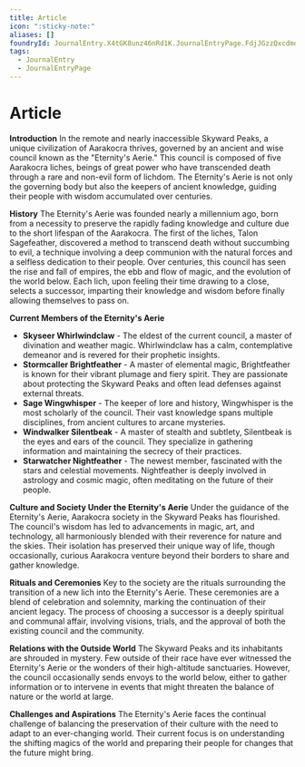 ```yaml
---
title: Article
icon: ":sticky-note:"
aliases: []
foundryId: JournalEntry.X4tGK8unz46nRd1K.JournalEntryPage.FdjJGzzQxcdmdLWX
tags:
  - JournalEntry
  - JournalEntryPage
---
```


# Article
**Introduction** In the remote and nearly inaccessible Skyward Peaks, a unique civilization of Aarakocra thrives, governed by an ancient and wise council known as the "Eternity's Aerie." This council is composed of five Aarakocra liches, beings of great power who have transcended death through a rare and non-evil form of lichdom. The Eternity's Aerie is not only the governing body but also the keepers of ancient knowledge, guiding their people with wisdom accumulated over centuries.

**History** The Eternity's Aerie was founded nearly a millennium ago, born from a necessity to preserve the rapidly fading knowledge and culture due to the short lifespan of the Aarakocra. The first of the liches, Talon Sagefeather, discovered a method to transcend death without succumbing to evil, a technique involving a deep communion with the natural forces and a selfless dedication to their people. Over centuries, this council has seen the rise and fall of empires, the ebb and flow of magic, and the evolution of the world below. Each lich, upon feeling their time drawing to a close, selects a successor, imparting their knowledge and wisdom before finally allowing themselves to pass on.

**Current Members of the Eternity's Aerie**

*   **Skyseer Whirlwindclaw** - The eldest of the current council, a master of divination and weather magic. Whirlwindclaw has a calm, contemplative demeanor and is revered for their prophetic insights.
*   **Stormcaller Brightfeather** - A master of elemental magic, Brightfeather is known for their vibrant plumage and fiery spirit. They are passionate about protecting the Skyward Peaks and often lead defenses against external threats.
*   **Sage Wingwhisper** - The keeper of lore and history, Wingwhisper is the most scholarly of the council. Their vast knowledge spans multiple disciplines, from ancient cultures to arcane mysteries.
*   **Windwalker Silentbeak** - A master of stealth and subtlety, Silentbeak is the eyes and ears of the council. They specialize in gathering information and maintaining the secrecy of their practices.
*   **Starwatcher Nightfeather** - The newest member, fascinated with the stars and celestial movements. Nightfeather is deeply involved in astrology and cosmic magic, often meditating on the future of their people.

**Culture and Society Under the Eternity's Aerie** Under the guidance of the Eternity's Aerie, Aarakocra society in the Skyward Peaks has flourished. The council's wisdom has led to advancements in magic, art, and technology, all harmoniously blended with their reverence for nature and the skies. Their isolation has preserved their unique way of life, though occasionally, curious Aarakocra venture beyond their borders to share and gather knowledge.

**Rituals and Ceremonies** Key to the society are the rituals surrounding the transition of a new lich into the Eternity's Aerie. These ceremonies are a blend of celebration and solemnity, marking the continuation of their ancient legacy. The process of choosing a successor is a deeply spiritual and communal affair, involving visions, trials, and the approval of both the existing council and the community.

**Relations with the Outside World** The Skyward Peaks and its inhabitants are shrouded in mystery. Few outside of their race have ever witnessed the Eternity's Aerie or the wonders of their high-altitude sanctuaries. However, the council occasionally sends envoys to the world below, either to gather information or to intervene in events that might threaten the balance of nature or the world at large.

**Challenges and Aspirations** The Eternity's Aerie faces the continual challenge of balancing the preservation of their culture with the need to adapt to an ever-changing world. Their current focus is on understanding the shifting magics of the world and preparing their people for changes that the future might bring.